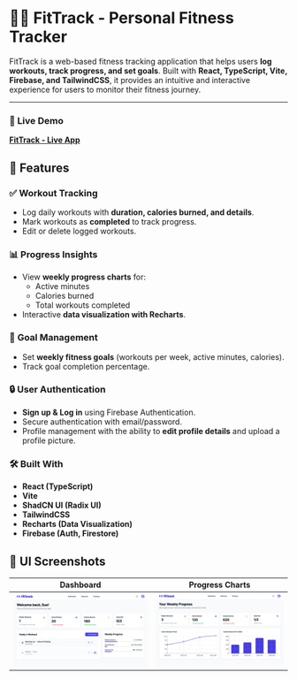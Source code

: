 # 🏋️‍♂️ FitTrack - Personal Fitness Tracker

FitTrack is a web-based fitness tracking application that helps users **log workouts, track progress, and set goals**. Built with **React, TypeScript, Vite, Firebase, and TailwindCSS**, it provides an intuitive and interactive experience for users to monitor their fitness journey.

---
### 🔗 Live Demo
**[FitTrack - Live App](https://fittrack-hreca6l4k-suhyuns-projects-3e948b13.vercel.app/sign-in)**

## 🚀 Features

### ✅ **Workout Tracking**
- Log daily workouts with **duration, calories burned, and details**.
- Mark workouts as **completed** to track progress.
- Edit or delete logged workouts.

### 📊 **Progress Insights**
- View **weekly progress charts** for:
  - Active minutes
  - Calories burned
  - Total workouts completed
- Interactive **data visualization with Recharts**.

### 🎯 **Goal Management**
- Set **weekly fitness goals** (workouts per week, active minutes, calories).
- Track goal completion percentage.

### 🔒 **User Authentication**
- **Sign up & Log in** using Firebase Authentication.
- Secure authentication with email/password.
- Profile management with the ability to **edit profile details** and upload a profile picture.

### 🛠 **Built With**
- **React (TypeScript)**
- **Vite**
- **ShadCN UI (Radix UI)**
- **TailwindCSS**
- **Recharts (Data Visualization)**
- **Firebase (Auth, Firestore)**

## 🎨 UI Screenshots
| Dashboard | Progress Charts |
|-----------|-----------------|
| ![Dashboard](public/assets/images/dashboard.png) | ![Progress](public/assets/images/progress.png) |
